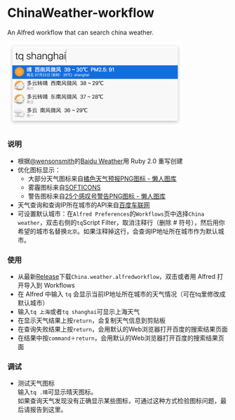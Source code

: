 # ChinaWeather-workflow
An Alfred workflow that can search china weather.

<img src="ChinaWeather_1.png" width="400" />

### 说明

* 根据[@wensonsmith](https://github.com/wensonsmith)的[Baidu Weather](https://github.com/wensonsmith/weather-workflow)用 Ruby 2.0 重写创建
* 优化图标显示：
	- 大部分天气图标来自[橘色天气预报PNG图标 - 懒人图库](http://www.lanrentuku.com/png/1522.html)
	- 雾霾图标来自[SOFTICONS](http://www.softicons.com/web-icons/weather-icons-by-wojciech-grzanka/haze-icon)
	- 警告图标来自[25个感叹号警告PNG图标 - 懒人图库](http://www.lanrentuku.com/png/1638.html)
* 天气查询和查询IP所在城市的API来自[百度车联网](http://developer.baidu.com/map/carapi-7.htm)
* 可设置默认城市：在`Alfred Preferences`的`Workflows`页中选择`China weather`，双击右侧的`tq`Script Filter，取消注释行（删除 # 符号），然后用你希望的城市名替换`北京`。如果注释掉这行，会查询IP地址所在城市作为默认城市。

### 使用

* 从最新[Release](https://github.com/m2nlight/ChinaWeather-workflow/releases/latest)下载`China.weather.alfredworkflow`，双击或者用 Alfred 打开导入到 Workflows
* 在 Alfred 中输入 `tq` 会显示当前IP地址所在城市的天气情况（可在tq里修改成默认城市）
* 输入`tq 上海`或者`tq shanghai`可显示上海天气
* 在显示天气结果上按`return`，会复制天气信息到剪贴板
* 在查询失败结果上按`return`，会用默认的Web浏览器打开百度的搜索结果页面
* 在结果中按`command＋return`，会用默认的Web浏览器打开百度的搜索结果页面

### 调试

* 测试天气图标<br>输入`tq .晴`可显示晴天图标。<br>如果查询天气发现没有正确显示某些图标，可通过这种方式检验图标问题，最后请报告到这里。
